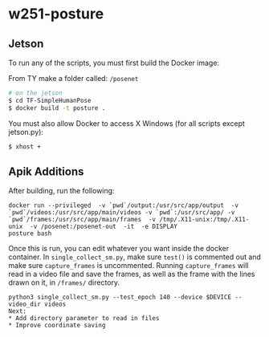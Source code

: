# w251-posture

## Jetson

To run any of the scripts, you must first build the Docker image:

From TY
make a folder called: `/posenet`

```bash
# on the jetson
$ cd TF-SimpleHumanPose
$ docker build -t posture .
```

You must also allow Docker to access X Windows (for all scripts except jetson.py):
```bash
$ xhost +
```

## Apik Additions

After building, run the following:

```
docker run --privileged  -v `pwd`/output:/usr/src/app/output  -v `pwd`/videos:/usr/src/app/main/videos -v `pwd`:/usr/src/app/ -v `pwd`/frames:/usr/src/app/main/frames  -v /tmp/.X11-unix:/tmp/.X11-unix  -v /posenet:/posenet-out  -it  -e DISPLAY  
posture bash
```

Once this is run, you can edit whatever you want inside the docker container. In `single_collect_sm.py`, make sure `test()` is commented out and make sure `capture_frames` is uncommented. Running `capture_frames` will read in a video file and save the frames, as well as the frame with the lines drawn on it, in `/frames/` directory.

```
python3 single_collect_sm.py --test_epoch 140 --device $DEVICE --video_dir videos
Next:
* Add directory parameter to read in files
* Improve coordinate saving

